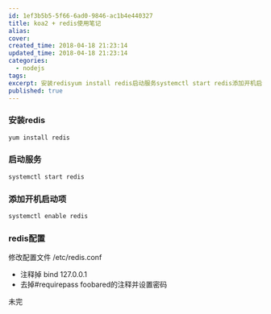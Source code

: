 ```yaml
---
id: 1ef3b5b5-5f66-6ad0-9846-ac1b4e440327
title: koa2 + redis使用笔记
alias:
cover:
created_time: 2018-04-18 21:23:14
updated_time: 2018-04-18 21:23:14
categories:
  - nodejs
tags:
excerpt: 安装redisyum install redis启动服务systemctl start redis添加开机启动项systemctl enable redisredis配置修改配置文件 /etc/redis.conf注释掉 bind 127.0.0.1去掉#requirepass foobared的注
published: true
---
```



### 安装redis
```bash
yum install redis
```
### 启动服务
```bash
systemctl start redis
```
### 添加开机启动项
```bash
systemctl enable redis
```

<!-- more -->

### redis配置

修改配置文件 /etc/redis.conf

- 注释掉 bind 127.0.0.1
- 去掉#requirepass foobared的注释并设置密码


未完
